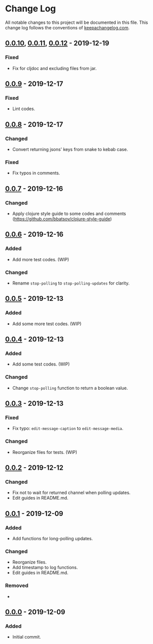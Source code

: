 # Change Log
All notable changes to this project will be documented in this file. This change log follows the conventions of [keepachangelog.com](http://keepachangelog.com/).

## [0.0.10], [0.0.11], [0.0.12] - 2019-12-19
### Fixed
- Fix for cljdoc and excluding files from jar.

## [0.0.9] - 2019-12-17
### Fixed
- Lint codes.

## [0.0.8] - 2019-12-17
### Changed
- Convert returning jsons' keys from snake to kebab case.

### Fixed
- Fix typos in comments.

## [0.0.7] - 2019-12-16
### Changed
- Apply clojure style guide to some codes and comments (https://github.com/bbatsov/clojure-style-guide)

## [0.0.6] - 2019-12-16
### Added
- Add more test codes. (WIP)

### Changed
- Rename `stop-polling` to `stop-polling-updates` for clarity.

## [0.0.5] - 2019-12-13
### Added
- Add some more test codes. (WIP)

## [0.0.4] - 2019-12-13
### Added
- Add some test codes. (WIP)

### Changed
- Change `stop-polling` function to return a boolean value.

## [0.0.3] - 2019-12-13
### Fixed
- Fix typo: `edit-message-caption` to `edit-message-media`.

### Changed
- Reorganize files for tests. (WIP)

## [0.0.2] - 2019-12-12
### Changed
- Fix not to wait for returned channel when polling updates.
- Edit guides in README.md.

## [0.0.1] - 2019-12-09
### Added
- Add functions for long-polling updates.

### Changed
- Reorganize files.
- Add timestamp to log functions.
- Edit guides in README.md.

### Removed
- 

## [0.0.0] - 2019-12-09
### Added
- Initial commit.

[0.0.12]: https://github.com/meinside/clogram/compare/v0.0.11...v0.0.12
[0.0.11]: https://github.com/meinside/clogram/compare/v0.0.10...v0.0.11
[0.0.10]: https://github.com/meinside/clogram/compare/v0.0.9...v0.0.10
[0.0.9]: https://github.com/meinside/clogram/compare/v0.0.8...v0.0.9
[0.0.8]: https://github.com/meinside/clogram/compare/v0.0.7...v0.0.8
[0.0.7]: https://github.com/meinside/clogram/compare/v0.0.6...v0.0.7
[0.0.6]: https://github.com/meinside/clogram/compare/v0.0.5...v0.0.6
[0.0.5]: https://github.com/meinside/clogram/compare/v0.0.4...v0.0.5
[0.0.4]: https://github.com/meinside/clogram/compare/v0.0.3...v0.0.4
[0.0.3]: https://github.com/meinside/clogram/compare/v0.0.2...v0.0.3
[0.0.2]: https://github.com/meinside/clogram/compare/v0.0.1...v0.0.2
[0.0.1]: https://github.com/meinside/clogram/compare/v0.0.0...v0.0.1
[0.0.0]: https://github.com/meinside/clogram/releases/tag/v0.0.0

